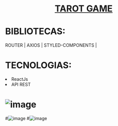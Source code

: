 
<a href='https://royal-egg.surge.sh/'> <h1 align='center'>TAROT GAME </h1></a>

# BIBLIOTECAS:
ROUTER | AXIOS | STYLED-COMPONENTS |

# TECNOLOGIAS:
<li>ReactJs</li>
<li>API REST</li>



# ![image](https://user-images.githubusercontent.com/81257067/126333168-072a543c-fdbc-4b7b-ac1c-c5fc85dcdbce.png)
#![image](https://user-images.githubusercontent.com/81257067/126333198-6e9efec6-973c-470f-b740-be2a6f81c085.png)
#![image](https://user-images.githubusercontent.com/81257067/126333227-d1819c1b-6222-41b8-b2c2-ecc932f8bb83.png)
